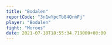 ```yaml
---
title: "Bodalen"
reportCode: "3n1wYpcTb84QrmFj"
player: "Bodalen"
fight: "Moroes"
date: 2021-07-18T18:55:34.719000+00:00
---
```

